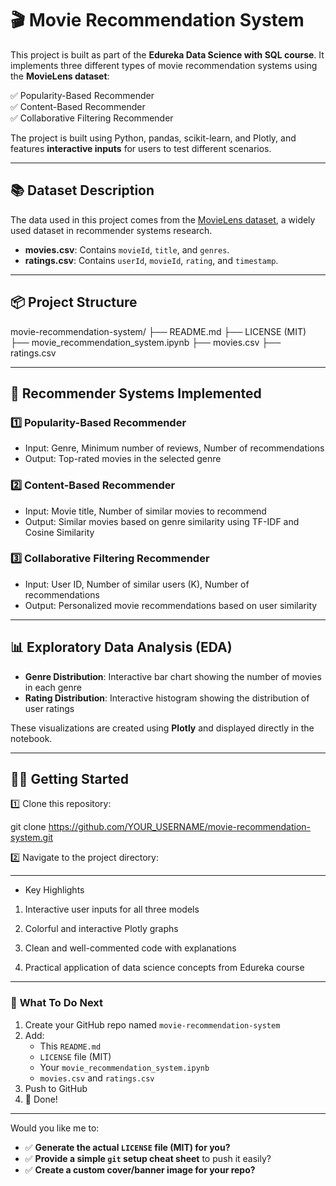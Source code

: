 # 🎬 Movie Recommendation System

This project is built as part of the **Edureka Data Science with SQL course**. It implements three different types of movie recommendation systems using the **MovieLens dataset**:

✅ Popularity-Based Recommender  
✅ Content-Based Recommender  
✅ Collaborative Filtering Recommender  

The project is built using Python, pandas, scikit-learn, and Plotly, and features **interactive inputs** for users to test different scenarios.

---

## 📚 Dataset Description

The data used in this project comes from the [MovieLens dataset](https://grouplens.org/datasets/movielens/100k/), a widely used dataset in recommender systems research.

- **movies.csv**: Contains `movieId`, `title`, and `genres`.  
- **ratings.csv**: Contains `userId`, `movieId`, `rating`, and `timestamp`.

---

## 📦 Project Structure

movie-recommendation-system/
├── README.md
├── LICENSE (MIT)
├── movie_recommendation_system.ipynb
├── movies.csv
├── ratings.csv


---

## 🎯 Recommender Systems Implemented

### 1️⃣ Popularity-Based Recommender
- Input: Genre, Minimum number of reviews, Number of recommendations
- Output: Top-rated movies in the selected genre

### 2️⃣ Content-Based Recommender
- Input: Movie title, Number of similar movies to recommend
- Output: Similar movies based on genre similarity using TF-IDF and Cosine Similarity

### 3️⃣ Collaborative Filtering Recommender
- Input: User ID, Number of similar users (K), Number of recommendations
- Output: Personalized movie recommendations based on user similarity

---

## 📊 Exploratory Data Analysis (EDA)

- **Genre Distribution**: Interactive bar chart showing the number of movies in each genre  
- **Rating Distribution**: Interactive histogram showing the distribution of user ratings

These visualizations are created using **Plotly** and displayed directly in the notebook.

---

## 🏃‍♂️ Getting Started

1️⃣ Clone this repository:

git clone https://github.com/YOUR_USERNAME/movie-recommendation-system.git

2️⃣ Navigate to the project directory:

---

- Key Highlights
  
1. Interactive user inputs for all three models

2. Colorful and interactive Plotly graphs

3. Clean and well-commented code with explanations

4. Practical application of data science concepts from Edureka course


---

### 📢 **What To Do Next**
1. Create your GitHub repo named `movie-recommendation-system`  
2. Add:
   - This `README.md`
   - `LICENSE` file (MIT)
   - Your `movie_recommendation_system.ipynb`
   - `movies.csv` and `ratings.csv`
3. Push to GitHub
4. 🎉 Done!

---

Would you like me to:
- ✅ **Generate the actual `LICENSE` file (MIT) for you?**
- ✅ **Provide a simple `git` setup cheat sheet** to push it easily?  
- ✅ **Create a custom cover/banner image for your repo?**  

